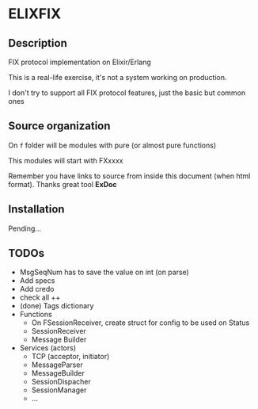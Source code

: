 # ELIXFIX


## Description

FIX protocol implementation on Elixir/Erlang

This is a real-life exercise, it's not a system working on production.

I don't try to support all FIX protocol features, just the basic but common ones  


## Source organization

On `f` folder will be modules with pure (or almost pure functions)

This modules will start with FXxxxx


Remember you have links to source from inside this document (when html format).
Thanks great tool **ExDoc**


## Installation

Pending...

## TODOs

* MsgSeqNum has to save the value on int (on parse)
* Add specs
* Add credo
* check all ++
* (done) Tags dictionary
* Functions
    * On FSessionReceiver, create struct for config to be used on Status
    * SessionReceiver
    * Message Builder
* Services (actors)
    * TCP (acceptor, initiator)
    * MessageParser
    * MessageBuilder
    * SessionDispacher
    * SessionManager
    * ...
